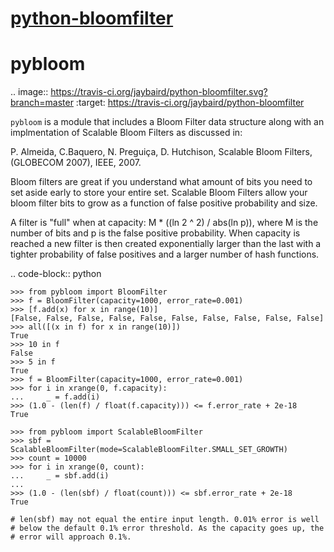# [python-bloomfilter](https://github.com/jaybaird/python-bloomfilter)

pybloom
=======

.. image:: https://travis-ci.org/jaybaird/python-bloomfilter.svg?branch=master
    :target: https://travis-ci.org/jaybaird/python-bloomfilter

``pybloom`` is a module that includes a Bloom Filter data structure along with
an implmentation of Scalable Bloom Filters as discussed in:

P. Almeida, C.Baquero, N. Preguiça, D. Hutchison, Scalable Bloom Filters,
(GLOBECOM 2007), IEEE, 2007.

Bloom filters are great if you understand what amount of bits you need to set
aside early to store your entire set. Scalable Bloom Filters allow your bloom
filter bits to grow as a function of false positive probability and size.

A filter is "full" when at capacity: M * ((ln 2 ^ 2) / abs(ln p)), where M
is the number of bits and p is the false positive probability. When capacity
is reached a new filter is then created exponentially larger than the last
with a tighter probability of false positives and a larger number of hash
functions.

.. code-block:: python

    >>> from pybloom import BloomFilter
    >>> f = BloomFilter(capacity=1000, error_rate=0.001)
    >>> [f.add(x) for x in range(10)]
    [False, False, False, False, False, False, False, False, False, False]
    >>> all([(x in f) for x in range(10)])
    True
    >>> 10 in f
    False
    >>> 5 in f
    True
    >>> f = BloomFilter(capacity=1000, error_rate=0.001)
    >>> for i in xrange(0, f.capacity):
    ...     _ = f.add(i)
    >>> (1.0 - (len(f) / float(f.capacity))) <= f.error_rate + 2e-18
    True

    >>> from pybloom import ScalableBloomFilter
    >>> sbf = ScalableBloomFilter(mode=ScalableBloomFilter.SMALL_SET_GROWTH)
    >>> count = 10000
    >>> for i in xrange(0, count):
    ...     _ = sbf.add(i)
    ...
    >>> (1.0 - (len(sbf) / float(count))) <= sbf.error_rate + 2e-18
    True

    # len(sbf) may not equal the entire input length. 0.01% error is well
    # below the default 0.1% error threshold. As the capacity goes up, the
    # error will approach 0.1%.
